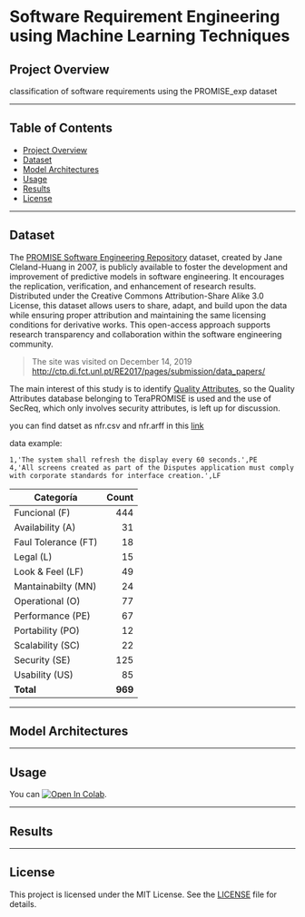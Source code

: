 # Software Requirement Engineering using Machine Learning Techniques

## Project Overview

classification of software requirements using the PROMISE_exp dataset

---
## Table of Contents

- [Project Overview](#project-overview)
- [Dataset](#dataset)
- [Model Architectures](#model-architectures)
- [Usage](#usage)
- [Results](#results)
- [License](#license)

--- 

## Dataset
The [PROMISE Software Engineering Repository](https://promisedata.org/2019/index.html) dataset, created by Jane Cleland-Huang in 2007, is publicly available to foster the development and improvement of predictive models in software engineering. It encourages the replication, verification, and enhancement of research results. Distributed under the Creative Commons Attribution-Share Alike 3.0 License, this dataset allows users to share, adapt, and build upon the data while ensuring proper attribution and maintaining the same licensing conditions for derivative works. This open-access approach supports research transparency and collaboration within the software engineering community.


 > The site was visited on December 14, 2019 http://ctp.di.fct.unl.pt/RE2017/pages/submission/data_papers/

The main interest of this study is to identify [Quality Attributes](http://ctp.di.fct.unl.pt/RE2017//downloads/datasets/nfr.arff), so the Quality Attributes database belonging to TeraPROMISE is used and the use of SecReq, which only involves security attributes, is left up for discussion.

you can find datset as nfr.csv and nfr.arff in this [link](https://github.com/Manolomon/tera-promise) 


data example:
```
1,'The system shall refresh the display every 60 seconds.',PE
4,'All screens created as part of the Disputes application must comply with corporate standards for interface creation.',LF
```


| Categoría | Count |
| - | -: |
| Funcional (F) | 444 |
| Availability (A) | 31 |
| Faul Tolerance (FT) | 18 |
| Legal (L) | 15 | 
| Look & Feel (LF) | 49 | 
| Mantainabilty (MN) | 24 | 
| Operational (O) | 77 | 
| Performance (PE) | 67 | 
| Portability (PO) | 12 | 
| Scalability (SC) | 22 |
| Security (SE) | 125 |
| Usability (US) | 85 |
| **Total** | **969** |
---

## Model Architectures

---

## Usage
You can [![Open In Colab](https://colab.research.google.com/assets/colab-badge.svg)](https://colab.research.google.com/github/NimaMeghdadi/Software-Requirement-Engineering-using-Machine-Learning-Techniques/).

---

## Results

---
## License

This project is licensed under the MIT License. See the [LICENSE](LICENSE) file for details.
